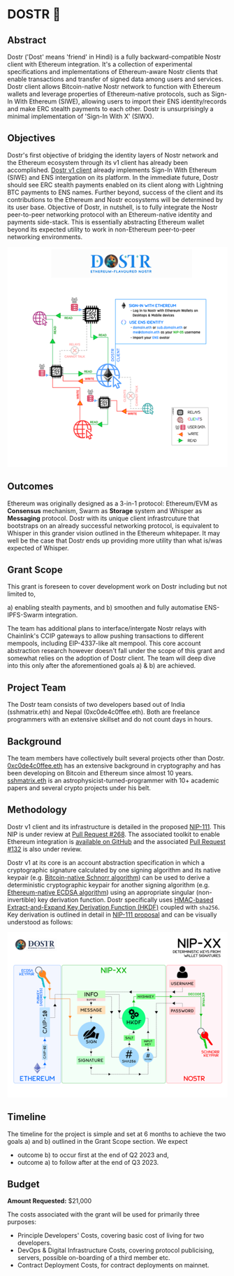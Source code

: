 # DOSTR 📡

## Abstract
Dostr ('Dost' means 'friend' in Hindi) is a fully backward-compatible Nostr client with Ethereum integration. It's a collection of experimental specifications and implementations of Ethereum-aware Nostr clients that enable transactions and transfer of signed data among users and services. Dostr client allows Bitcoin-native Nostr network to function with Ethereum wallets and leverage properties of Ethereum-native protocols, such as Sign-In With Ethereum (SIWE), allowing users to import their ENS identity/records and make ERC stealth payments to each other. Dostr is unsurprisingly a minimal implementation of 'Sign-In With X' (SIWX).

## Objectives
Dostr's first objective of bridging the identity layers of Nostr network and the Ethereum ecosystem through its v1 client has already been accomplished. [Dostr v1 client](https://dostr.eth.limo) already implements Sign-In With Ethereum (SIWE) and ENS intergation on its platform. In the immediate future, Dostr should see ERC stealth payments enabled on its client along with Lightning BTC payments to ENS names. Further beyond, success of the client and its contributions to the Ethereum and Nostr ecosystems will be determined by its user base. Objective of Dostr, in nutshell, is to fully integrate the Nostr peer-to-peer networking protocol with an Ethereum-native identity and payments side-stack. This is essentially abstracting Ethereum wallet beyond its expected utility to work in non-Ethereum peer-to-peer networking environments.

![](https://raw.githubusercontent.com/dostr-eth/resources/main/graphics/dostr.png)

## Outcomes
Ethereum was originally designed as a 3-in-1 protocol: Ethereum/EVM as **Consensus** mechanism, Swarm as **Storage** system and Whisper as **Messaging** protocol. Dostr with its unique client infrastrcuture that bootstraps on an already successful networking protocol, is equivalent to Whisper in this grander vision outlined in the Ethereum whitepaper. It may well be the case that Dostr ends up providing more utility than what is/was expected of Whisper.

## Grant Scope
This grant is foreseen to cover development work on Dostr including but not limited to,

a) enabling stealth payments, and
b) smoothen and fully automatise ENS-IPFS-Swarm integration.

The team has additional plans to interface/intergate Nostr relays with Chainlink's CCIP gateways to allow pushing transactions to different mempools, including EIP-4337-like alt mempool. This core account abstraction research however doesn't fall under the scope of this grant and somewhat relies on the adoption of Dostr client. The team will deep dive into this only after the aforementioned goals a) & b) are achieved.

## Project Team
The Dostr team consists of two developers based out of India (sshmatrix.eth) and Nepal (0xc0de4c0ffee.eth). Both are freelance programmers with an extensive skillset and do not count days in hours.

## Background
The team members have collectively built several projects other than Dostr. [0xc0de4c0ffee.eth](https://github.com/0xc0de4c0ffee) has an extensive background in cryptography and has been developing on Bitcoin and Ethereum since almost 10 years. [sshmatrix.eth](https://sshmatrix.eth.limo) is an astrophysicist-turned-programmer with 10+ academic papers and several crypto projects under his belt.

## Methodology
Dostr v1 client and its infrastructure is detailed in the proposed [NIP-111](https://github.com/dostr-eth/nips/blob/ethkeygen/111.md). This NIP is under review at [Pull Request #268](https://github.com/nostr-protocol/nips/pull/268). The associated toolkit to enable Ethereum integration is [available on GitHub](https://github.com/dostr-eth/nostr-tools/tree/sign-in-with-x) and the associated [Pull Request #132](https://github.com/nbd-wtf/nostr-tools/pull/132) is also under review.

Dostr v1 at its core is an account abstraction specification in which a cryptographic signature calculated by one signing algorithm and its native keypair (e.g. [Bitcoin-native Schnorr algorithm](https://github.com/bitcoin/bips/blob/master/bip-0340.mediawiki)) can be used to derive a deterministic cryptographic keypair for another signing algorithm (e.g. [Ethereum-native ECDSA algorithm](https://eips.ethereum.org/EIPS/eip-191)) using an appropriate singular (non-invertible) key derivation function. Dostr specifically uses [HMAC-based Extract-and-Expand Key Derivation Function (HKDF)](https://datatracker.ietf.org/doc/html/rfc5869) coupled with `sha256`. Key derivation is outlined in detail in [NIP-111 proposal](https://github.com/dostr-eth/nips/blob/ethkeygen/111.md) and can be visually understood as follows:

![](https://raw.githubusercontent.com/dostr-eth/resources/main/graphics/nip-xx.png)

## Timeline
The timeline for the project is simple and set at 6 months to achieve the two goals a) and b) outlined in the Grant Scope section. We expect

- outcome b) to occur first at the end of Q2 2023 and,
- outcome a) to follow after at the end of Q3 2023.

## Budget
**Amount Requested:** $21,000

The costs associated with the grant will be used for primarily three purposes:

- Principle Developers' Costs, covering basic cost of living for two developers.
- DevOps & Digital Infrastructure Costs, covering protocol publicising, servers, possible on-boarding of a third member etc.
- Contract Deployment Costs, for contract deployments on mainnet.
